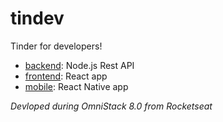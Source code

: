 # tindev

Tinder for developers!

- [backend](/backend): Node.js Rest API
- [frontend](/fronted): React app
- [mobile](/tindev): React Native app

<em>Devloped during OmniStack 8.0 from Rocketseat</em>
